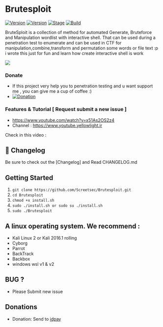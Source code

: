 # Brutesploit

[![Version](https://img.shields.io/badge/Brutesploit-2.0.0-brightgreen.svg?maxAge=259200)]()
[![Version](https://img.shields.io/badge/Codename-Pretty-red.svg?maxAge=259200)]()
[![Stage](https://img.shields.io/badge/Release-Stable-brightgreen.svg)]()
[![Build](https://img.shields.io/badge/Supported_OS-Linux-orange.svg)]()

BruteSploit is a collection of method for automated Generate, Bruteforce and Manipulation wordlist with interactive shell.
That can be used during a penetration test to enumerate and can be used in CTF for manipulation,combine,transform and permutation some words or file text :p i wrote this just for fun and learn how create interactive shell  is work



<img src="https://cloud.githubusercontent.com/assets/17976841/26713523/583b95aa-4797-11e7-93a5-d67a66726e5c.png" ></img> 


### Donate
- If this project very help you to penetration testing  and u want support me , you can give me a cup of coffee :)
- [![Donation](https://img.shields.io/badge/IDPAY-donate-blue.svg)](https://idpay.ir/sudoinit0)



### Features & Tutorial [ Request submit a new issue ]
- https://www.youtube.com/watch?v=x51As2OS2z4 
- Channel : https://www.youtube.yellowlight.ir

Check in this video : 

## :scroll: Changelog
Be sure to check out the [Changelog] and Read CHANGELOG.md


## Getting Started
1. ```git clone https://github.com/Screetsec/Brutesploit.git```
2. ```cd Brutesploit```
3. ```chmod +x install.sh ```
3. ```sudo ./install.sh or sudo su ./install.sh ```
4. ```sudo ./Brutesploit ```
 

## A linux operating system. We recommend :
- Kali Linux 2 or Kali 2016.1 rolling 
- Cyborg
- Parrot 
- BackTrack 
- Backbox  
- windows wsl v1 & v2

## BUG ? 
- Please Submit new issue 

## Donations 

- Donation: Send to [idpay](https://idpay.ir/sudoinit0)

